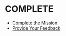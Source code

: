 # COMPLETE

- [Complete the Mission](complete-mission/README.md)
- [Provide Your Feedback](give-feedback/README.md)


